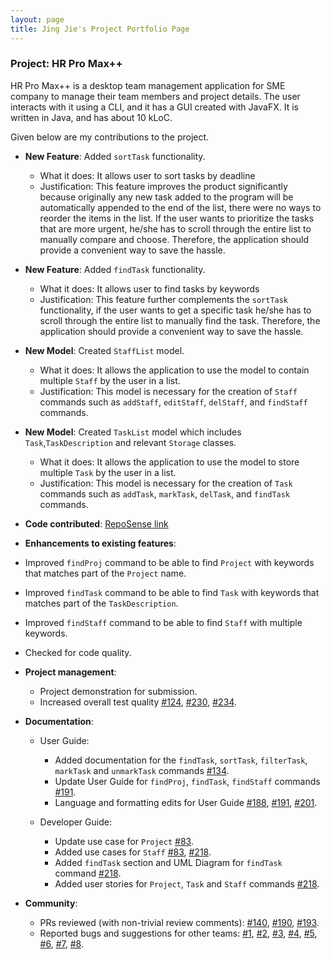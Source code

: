 ```yaml
---
layout: page
title: Jing Jie's Project Portfolio Page
---
```


### Project: HR Pro Max++

HR Pro Max++ is a desktop team management application for SME company to manage their team members and project details.
The user interacts with it using a CLI, and it has a GUI created with JavaFX.
It is written in Java, and has about 10 kLoC.

Given below are my contributions to the project.

* **New Feature**: Added `sortTask` functionality.
  * What it does: It allows user to sort tasks by deadline
  * Justification: This feature improves the product significantly because originally any new task added to the program will
  be automatically appended to the end of the list, there were no ways to reorder the items in the list. If the user wants
  to prioritize the tasks that are more urgent, he/she has to scroll through the entire list to manually compare and choose.
  Therefore, the application should provide a convenient way to save the hassle.

* **New Feature**: Added `findTask` functionality.
  * What it does: It allows user to find tasks by keywords
  * Justification: This feature further complements the `sortTask` functionality, if the user wants to get a specific task
  he/she has to scroll through the entire list to manually find the task. Therefore, the application should provide a
  convenient way to save the hassle.

* **New Model**: Created `StaffList` model.
  * What it does: It allows the application to use the model to contain multiple `Staff` by the user in a list.
  * Justification: This model is necessary for the creation of `Staff` commands such as `addStaff`, `editStaff`, `delStaff`,
  and `findStaff` commands.

* **New Model**: Created `TaskList` model which includes `Task`,`TaskDescription` and relevant `Storage` classes.
  * What it does: It allows the application to use the model to store multiple `Task` by the user in a list.
  * Justification: This model is necessary for the creation of `Task` commands such as `addTask`, `markTask`, `delTask`,
  and `findTask` commands.

* **Code contributed**: [RepoSense link](https://nus-cs2103-ay2223s1.github.io/tp-dashboard/?search=jjtan444&breakdown=true)

* **Enhancements to existing features**:
* Improved `findProj` command to be able to find `Project` with keywords that matches part of the `Project` name.
* Improved `findTask` command to be able to find `Task` with keywords that matches part of the `TaskDescription`.
* Improved `findStaff` command to be able to find `Staff` with multiple keywords.
* Checked for code quality.

* **Project management**:
  * Project demonstration for submission.
  * Increased overall test quality [\#124](https://github.com/AY2223S1-CS2103T-T09-3/tp/pull/124), 
  [\#230](https://github.com/AY2223S1-CS2103T-T09-3/tp/pull/230), [\#234](https://github.com/AY2223S1-CS2103T-T09-3/tp/pull/234).

* **Documentation**:
  * User Guide:
    * Added documentation for the `findTask`, `sortTask`, `filterTask`, `markTask` and `unmarkTask` commands [\#134](https://github.com/AY2223S1-CS2103T-T09-3/tp/pull/134).
    * Update User Guide for `findProj`, `findTask`, `findStaff` commands [\#191](https://github.com/AY2223S1-CS2103T-T09-3/tp/pull/191).
    * Language and formatting edits for User Guide [\#188](https://github.com/AY2223S1-CS2103T-T09-3/tp/pull/188), [\#191](https://github.com/AY2223S1-CS2103T-T09-3/tp/pull/191),
      [\#201](https://github.com/AY2223S1-CS2103T-T09-3/tp/pull/201).
    
  * Developer Guide:
    * Update use case for `Project` [\#83](https://github.com/AY2223S1-CS2103T-T09-3/tp/pull/83).
    * Added use cases for `Staff` [\#83](https://github.com/AY2223S1-CS2103T-T09-3/tp/pull/83), [\#218](https://github.com/AY2223S1-CS2103T-T09-3/tp/pull/218).
    * Added `findTask` section and UML Diagram for `findTask` command [\#218](https://github.com/AY2223S1-CS2103T-T09-3/tp/pull/218).
    * Added user stories for `Project`, `Task` and `Staff` commands [\#218](https://github.com/AY2223S1-CS2103T-T09-3/tp/pull/218).

* **Community**:
  * PRs reviewed (with non-trivial review comments): [\#140](https://github.com/AY2223S1-CS2103T-T09-3/tp/pull/140),
  [\#190](https://github.com/AY2223S1-CS2103T-T09-3/tp/pull/190),
  [\#193](https://github.com/AY2223S1-CS2103T-T09-3/tp/pull/193).
  * Reported bugs and suggestions for other teams: [\#1](https://github.com/jjtan444/ped/issues/1),
  [\#2](https://github.com/jjtan444/ped/issues/2), [\#3](https://github.com/jjtan444/ped/issues/3),
  [\#4](https://github.com/jjtan444/ped/issues/4), [\#5](https://github.com/jjtan444/ped/issues/5),
  [\#6](https://github.com/jjtan444/ped/issues/6), [\#7](https://github.com/jjtan444/ped/issues/7),
  [\#8](https://github.com/jjtan444/ped/issues/8).

